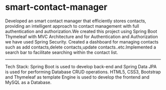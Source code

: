 # smart-contact-manager
Developed an smart contact manager that efficiently stores contacts, providing an intelligent approach to contact management with full authentication and authorization.We created this project using Spring Boot Thymeleaf with MVC Architecture and for Authentication and Authorization we have used Spring Security.
Created a dashboard for managing contacts such as add contacts,delete contacts,update contacts..etc.Implemented a search bar to facilitate searching within the contact list.
<hr>
Tech Stack:
    Spring Boot is used to develop back-end and Spring Data JPA is used for performing Database CRUD operations.
    HTML5, CSS3, Bootstrap and Thymeleaf as template Engine is used to develop the frontend and MySQL as a Database.
